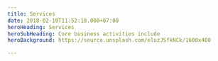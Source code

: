 ```yaml
---
title: Services
date: 2018-02-10T11:52:18.000+07:00
heroHeading: Services
heroSubHeading: Core business activities include
heroBackground: https://source.unsplash.com/eluzJSfkNCk/1600x400

---
```

